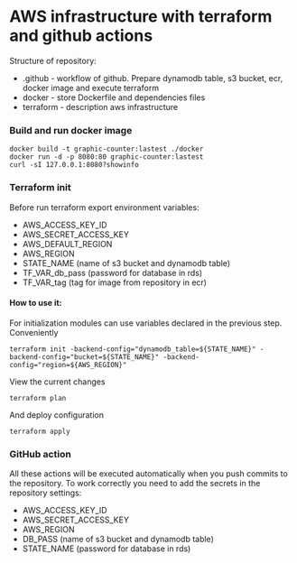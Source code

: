 # AWS infrastructure with terraform and  github actions

Structure of repository:
* .github - workflow of github. Prepare dynamodb table, s3 bucket, ecr, docker image and execute terraform 
* docker - store Dockerfile and dependencies files
* terraform - description aws infrastructure

### Build and run docker image
```
docker build -t graphic-counter:lastest ./docker
docker run -d -p 8080:80 graphic-counter:lastest
curl -sI 127.0.0.1:8080?showinfo
```

### Terraform init
Before run terraform export environment variables:
- AWS_ACCESS_KEY_ID
- AWS_SECRET_ACCESS_KEY
- AWS_DEFAULT_REGION
- AWS_REGION
- STATE_NAME (name of s3 bucket and dynamodb table)
- TF_VAR_db_pass (password for database in rds)
- TF_VAR_tag (tag for image from repository in ecr)

#### How to use it:

For initialization modules can use variables declared in the previous step. Conveniently

```
terraform init -backend-config="dynamodb_table=${STATE_NAME}" -backend-config="bucket=${STATE_NAME}" -backend-config="region=${AWS_REGION}"
```

View the current changes

```
terraform plan
```

And deploy configuration
```
terraform apply
```

### GitHub action

All these actions will be executed automatically when you push commits to the repository. To work correctly you need to add the secrets in the repository settings:
- AWS_ACCESS_KEY_ID	
- AWS_SECRET_ACCESS_KEY	
- AWS_REGION	
- DB_PASS	(name of s3 bucket and dynamodb table)
- STATE_NAME (password for database in rds)
